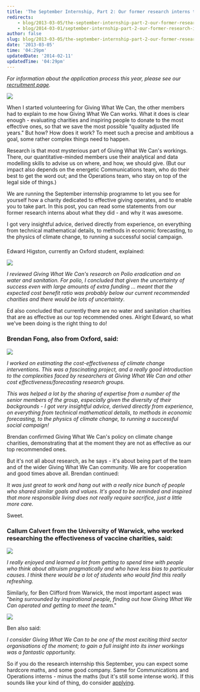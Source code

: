 ```yaml
---
title: 'The September Internship, Part 2: Our former research interns talk about working at Giving What We Can'
redirects:
    - blog/2013-03-05/the-september-internship-part-2-our-former-research-interns-talk-about-working-at
    - blog/2014-03-01/september-internship-part-2-our-former-research-interns-talk-about-working-giving
author: false
slug: blog/2013-03-05/the-september-internship-part-2-our-former-research-interns-talk-about-working-at
date: '2013-03-05'
time: '04:29pm'
updatedDate: '2014-02-11'
updatedTime: '04:29pm'
---
```

_For information about the application process this year, please see our [recruitment page](http://www.givingwhatwecan.org/getting-involved/work-with-us/september-internship)._

![](/images/uploads/419143_4212908634142_1286411618_n.jpg)

When I started volunteering for Giving What We Can, the other members had to explain to me how Giving What We Can works. What it does is clear enough - evaluating charities and inspiring people to donate to the most effective ones, so that we save the most possible "quality adjusted life years." But how? How does it work? To meet such a precise and ambitious a goal, some rather complex things need to happen.

Research is that most mysterious part of Giving What We Can's workings. There, our quantitative-minded members use their analytical and data modelling skills to advise us on where, and how, we should give. (But our impact also depends on the energetic Communications team, who do their best to get the word out; and the Operations team, who stay on top of the legal side of things.)

We are running the September internship programme to let you see for yourself how a charity dedicated to effective giving operates, and to enable you to take part. In this post, you can read some statements from our former research interns about what they did - and why it was awesome.

I got very insightful advice, derived directly from experience, on everything from technical mathematical details, to methods in economic forecasting, to the physics of climate change, to running a successful social campaign.

### 
Edward Higston, currently an Oxford student, explained:

![](/images/uploads/ed.jpg)

_I reviewed Giving What We Can's research on Polio eradication and on water and sanitation. For polio, I concluded that given the uncertainty of success even with large amounts of extra funding ... meant that the expected cost benefit ratio was probably below our current recommended charities and there would be lots of uncertainty_.

Ed also concluded that currently there are no water and sanitation charities that are as effective as our top recommended ones. Alright Edward, so what we've been doing is the right thing to do!

### Brendan Fong, also from Oxford, said:

![](/images/uploads/brendan.jpg)

_I worked on estimating the cost-effectiveness of climate change interventions. This was a fascinating project, and a really good introduction to the complexities faced by researchers at Giving What We Can and other cost effectiveness/forecasting research groups._

_This was helped a lot by the sharing of expertise from a number of the senior members of the group, especially given the diversity of their backgrounds - I got very insightful advice, derived directly from experience, on everything from technical mathematical details, to methods in economic forecasting, to the physics of climate change, to running a successful social campaign!_

Brendan confirmed Giving What We Can's policy on climate change charities, demonstrating that at the moment they are not as effective as our top recommended ones.

But it's not all about research, as he says - it's about being part of the team and of the wider Giving What We Can community. We are for cooperation and good times above all. Brendan continued:

_It was just great to work and hang out with a really nice bunch of people who shared similar goals and values. It's good to be reminded and inspired that more responsible living does not really require sacrifice, just a little more care._

Sweet.

### Callum Calvert from the University of Warwick, who worked researching the effectiveness of vaccine charities, said:

![](/images/uploads/callum.jpg)

_I really enjoyed and learned a lot from getting to spend time with people who think about altruism pragmatically and who have less bias to particular causes. I think there would be a lot of students who would find this really refreshing._

Similarly, for Ben Clifford from Warwick, the most important aspect was "_being surrounded by inspirational people, finding out how Giving What We Can operated and getting to meet the team_."

![](/images/uploads/ben.jpg)

Ben also said:

_I consider Giving What We Can to be one of the most exciting third sector organisations of the moment; to gain a full insight into its inner workings was a fantastic opportunity._

So if you do the research internship this September, you can expect some hardcore maths, and some good company. Same for Communications and Operations interns - minus the maths (but it's still some intense work). If this sounds like your kind of thing, do consider [applying](http://givingwhatwecan.org/getting-involved/work-with-us/september-internship).